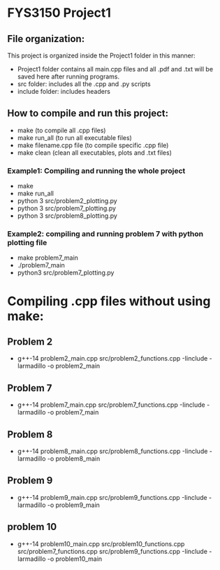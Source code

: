 # FYS3150 Project1

## File organization:
This project is organized inside the Project1 folder in this manner:
- Project1 folder contains all main.cpp files and all .pdf and .txt will be saved here after running programs.
- src folder: includes all the .cpp and .py scripts
- include folder: includes headers


## How to compile and run this project:

- make (to compile all .cpp files)
- make run_all (to run all executable files)
- make filename.cpp file (to compile specific .cpp file)
- make clean (clean all executables, plots and .txt files)

### Example1: Compiling and running the whole project
- make
- make run_all
- python 3 src/problem2_plotting.py
- python 3 src/problem7_plotting.py
- python 3 src/problem8_plotting.py


### Example2: compiling and running problem 7 with python plotting file
- make problem7_main 
- ./problem7_main 
- python3 src/problem7_plotting.py


# Compiling .cpp files without using make:

## Problem 2
- g++-14 problem2_main.cpp src/problem2_functions.cpp -Iinclude -larmadillo -o problem2_main

## Problem 7
- g++-14 problem7_main.cpp src/problem7_functions.cpp -Iinclude -larmadillo -o problem7_main 

## Problem 8
- g++-14 problem8_main.cpp src/problem8_functions.cpp -Iinclude -larmadillo -o problem8_main

## Problem 9
- g++-14 problem9_main.cpp src/problem9_functions.cpp -Iinclude -larmadillo -o problem9_main

## problem 10
- g++-14 problem10_main.cpp src/problem10_functions.cpp src/problem7_functions.cpp src/problem9_functions.cpp -Iinclude -larmadillo -o problem10_main
